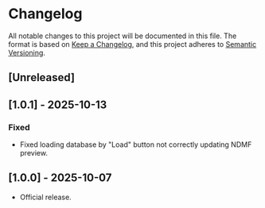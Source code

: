 # Changelog

All notable changes to this project will be documented in this file.
The format is based on [Keep a Changelog](https://keepachangelog.com/en/1.1.0/),
and this project adheres to [Semantic Versioning](https://semver.org/spec/v2.0.0.html).

## [Unreleased]

## [1.0.1] - 2025-10-13

### Fixed

- Fixed loading database by "Load" button not correctly updating NDMF preview.

## [1.0.0] - 2025-10-07

- Official release.
